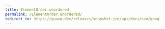 ```yaml
---
title: ElementOrder.unordered
permalink: /ElementOrder.unordered/
redirect_to: https://guava.dev/releases/snapshot-jre/api/docs/com/google/common/graph/ElementOrder.html#unordered--
---
```

